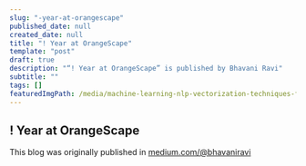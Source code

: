 ```yaml
---
slug: "-year-at-orangescape"
published_date: null
created_date: null
title: "! Year at OrangeScape"
template: "post"
draft: true
description: "“! Year at OrangeScape” is published by Bhavani Ravi"
subtitle: ""
tags: []
featuredImgPath: /media/machine-learning-nlp-vectorization-techniques-featured.png
---
```

## ! Year at OrangeScape

This blog was originally published in [medium.com/@bhavaniravi](https://medium.com/@bhavaniravi)
